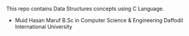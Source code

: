 This repo contains Data Structures concepts using C Language.

- Muid Hasan Maruf
  B.Sc in Computer Science & Engineering
  Daffodil International University
